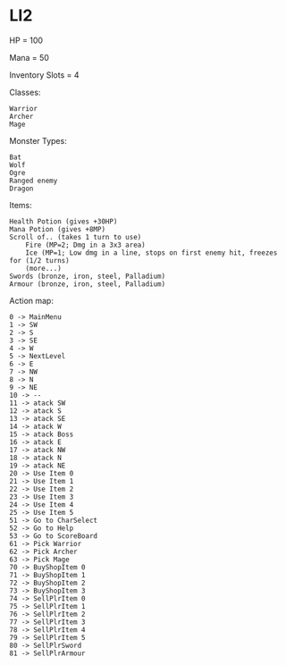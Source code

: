 # LI2

HP = 100

Mana = 50

Inventory Slots = 4

Classes:

	Warrior
	Archer
	Mage


Monster Types:

	Bat
	Wolf
	Ogre
	Ranged enemy
	Dragon


Items:
	
	Health Potion (gives +30HP)
	Mana Potion (gives +8MP)
	Scroll of.. (takes 1 turn to use)
		Fire (MP=2; Dmg in a 3x3 area)
		Ice (MP=1; Low dmg in a line, stops on first enemy hit, freezes for (1/2 turns)
		(more...)
	Swords (bronze, iron, steel, Palladium)
	Armour (bronze, iron, steel, Palladium)

Action map:

	0 -> MainMenu
	1 -> SW
	2 -> S
	3 -> SE
	4 -> W
	5 -> NextLevel
	6 -> E
	7 -> NW
	8 -> N
	9 -> NE
	10 -> --
	11 -> atack SW
	12 -> atack S
	13 -> atack SE
	14 -> atack W
	15 -> atack Boss
	16 -> atack E
	17 -> atack NW
	18 -> atack N
	19 -> atack NE
	20 -> Use Item 0
	21 -> Use Item 1
	22 -> Use Item 2
	23 -> Use Item 3
	24 -> Use Item 4
	25 -> Use Item 5
	51 -> Go to CharSelect
	52 -> Go to Help
	53 -> Go to ScoreBoard
	61 -> Pick Warrior
	62 -> Pick Archer
	63 -> Pick Mage
	70 -> BuyShopItem 0
	71 -> BuyShopItem 1
	72 -> BuyShopItem 2
	73 -> BuyShopItem 3
	74 -> SellPlrItem 0
	75 -> SellPlrItem 1
	76 -> SellPlrItem 2
	77 -> SellPlrItem 3
	78 -> SellPlrItem 4
	79 -> SellPlrItem 5
	80 -> SellPlrSword
	81 -> SellPlrArmour
